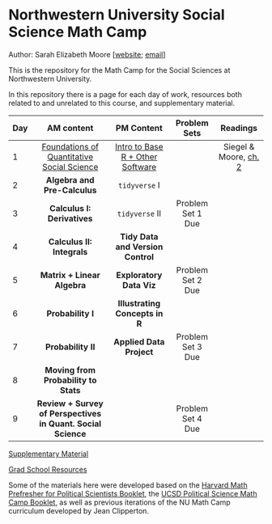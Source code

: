 # Northwestern University Social Science Math Camp

Author: Sarah Elizabeth Moore [[website](sarah-moore.github.io); [email](mailto:sarahmoore2022@u.northwestern.edu)]

This is the repository for the Math Camp for the Social Sciences at Northwestern University.

In this repository there is a page for each day of work, resources both related to and unrelated to this course, and supplementary material.

| Day |                   AM content                   |              PM Content              |   Problem Sets    | Readings  |
|-----|:----------------------------------------------:|:------------------------------------:|:-----------------:|:-----------------:|
| 1   | [Foundations of Quantitative Social Science](/AM_Slides/day1_AM.pdf) | [Intro to Base R + Other Software](/PM_Slides/day1_PM.pdf) || Siegel & Moore, [ch. 2](supplementary_material/mooresiegel_algebra.pdf) |
| 2   |          **Algebra and Pre-Calculus**          |            `tidyverse` I             |                   | |
| 3   |          **Calculus I: Derivatives**           |            `tidyverse` II            | Problem Set 1 Due | |
| 4   |           **Calculus II: Integrals**           |  **Tidy Data and Version Control**   |                   | |
| 5   |               **Matrix + Linear Algebra**      |       **Exploratory Data Viz**       | Problem Set 2 Due | |
| 6   |               **Probability I**                |  **Illustrating Concepts in R**      |                   | |
| 7   |              **Probability II**                |           **Applied Data Project**   | Problem Set 3 Due | |
| 8   |             **Moving from Probability to Stats** |                                    |                   | |
| 9   |          **Review + Survey of Perspectives in Quant. Social Science**    |            | Problem Set 4 Due | |

[Supplementary Material](supplementary_material/README.md)

[Grad School Resources](resources/README.md)

Some of the materials here were developed based on the [Harvard Math Prefresher for Political Scientists Booklet](https://iqss.github.io/prefresher/), the [UCSD Political Science Math Camp Booklet](https://ucsdpolimathcamp.github.io/MathCamp/), as well as previous iterations of the NU Math Camp curriculum developed by Jean Clipperton. 
